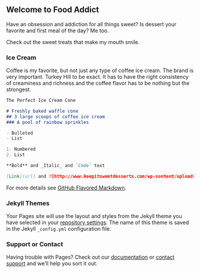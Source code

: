 ## Welcome to Food Addict

Have an obsession and addiction for all things sweet? Is dessert your favorite and first meal of the day? Me too. 

Check out the sweet treats that make my mouth smile.

### Ice Cream

Coffee is my favorite, but not just any type of coffee ice cream. The brand is very important. Turkey Hill to be exact. It has to have the right consistency of creaminess and richness and the coffee flavor has to be nothing but the strongest.

```markdown
The Perfect Ice Cream Cone

# Freshly baked waffle cone
## 3 large scoops of coffee ice cream
### A pool of rainbow sprinkles

- Bulleted
- List

1. Numbered
2. List

**Bold** and _Italic_ and `Code` text

[Link](url) and ![http://www.keepitsweetdesserts.com/wp-content/uploads/2014/05/No-Churn-Cookie-Butter-Ice-Cream-17.jpg](src)
```

For more details see [GitHub Flavored Markdown](https://guides.github.com/features/mastering-markdown/).

### Jekyll Themes

Your Pages site will use the layout and styles from the Jekyll theme you have selected in your [repository settings](https://github.com/taylorleen/Website/settings). The name of this theme is saved in the Jekyll `_config.yml` configuration file.

### Support or Contact

Having trouble with Pages? Check out our [documentation](https://help.github.com/categories/github-pages-basics/) or [contact support](https://github.com/contact) and we’ll help you sort it out.
